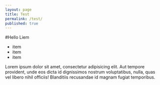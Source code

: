 ```yaml
---
layout: page
title: Test
permalink: /test/
published: true
---
```



#Hello Liem

- item
- item
- item



Lorem ipsum dolor sit amet, consectetur adipisicing elit. Aut tempore provident, unde eos dicta id dignissimos nostrum voluptatibus, nulla, quas vel libero nihil officiis! Blanditiis recusandae id magnam fugiat temporibus.
